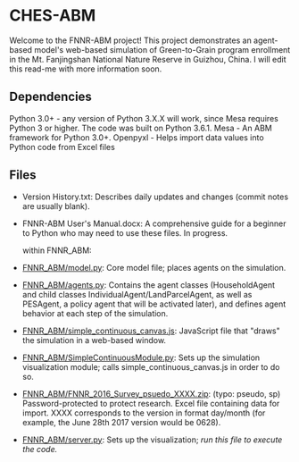 # CHES-ABM

Welcome to the FNNR-ABM project! This project demonstrates an agent-based model's web-based simulation of Green-to-Grain program enrollment in the Mt. Fanjingshan National Nature Reserve in Guizhou, China. I will edit this read-me with more information soon.

## Dependencies

Python 3.0+ - any version of Python 3.X.X will work, since Mesa requires Python 3 or higher. The code was built on Python 3.6.1.
Mesa - An ABM framework for Python 3.0+.
Openpyxl - Helps import data values into Python code from Excel files

## Files

* Version History.txt: Describes daily updates and changes (commit notes are usually blank).
* FNNR-ABM User's Manual.docx: A comprehensive guide for a beginner to Python who may need to use these files. In progress.

  within FNNR_ABM:

* [FNNR_ABM/model.py](FNNR_ABM/model.py): Core model file; places agents on the simulation.
* [FNNR_ABM/agents.py](FNNR_ABM/agents.py): Contains the agent classes (HouseholdAgent and child classes IndividualAgent/LandParcelAgent, as well as PESAgent, a policy agent that will be activated later), and defines agent behavior at each step of the simulation. 
* [FNNR_ABM/simple_continuous_canvas.js](FNNR_ABM/simple_continuous_canvas.js): JavaScript file that "draws" the simulation in a web-based window.
* [FNNR_ABM/SimpleContinuousModule.py](FNNR_ABM/SimpleContinuousModule.py): Sets up the simulation visualization module; calls simple_continuous_canvas.js in order to do so.
* [FNNR_ABM/FNNR_2016_Survey_psuedo_XXXX.zip](FNNR_2016_Survey_psuedo_0706.zip): (typo: pseudo, sp) Password-protected to protect research. Excel file containing data for import. XXXX corresponds to the version in format day/month (for example, the June 28th 2017 version would be 0628).
* [FNNR_ABM/server.py](FNNR_ABM/server.py): Sets up the visualization; *run this file to execute the code.*
